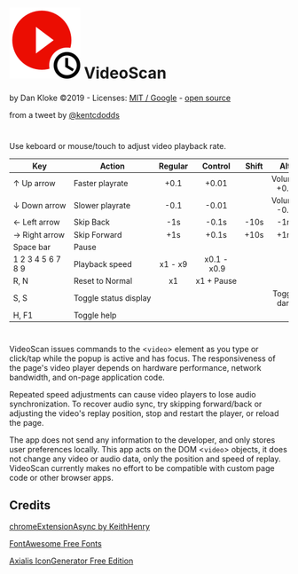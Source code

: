 # ![alt text](images/videoscan128.png "VideoScan") VideoScan

by Dan Kloke &copy;2019 - Licenses: <a href="https://github.com/muaz-khan/Chrome-Extensions/blob/master/LICENSE" target="_blank" rel="nofollow">MIT / Google</a> - <a href="https://github.com/dkloke/VideoScan/settings" target="_blank" rel="nofollow">open source</a>

from a tweet by [@kentcdodds](https://twitter.com/kentcdodds/status/1069637300458586115)
#
Use keboard or mouse/touch to adjust video playback rate.

Key|Action|Regular|Control|Shift|Alt
---|---|:-:|:-:|:-:|:-:|
&uarr;&nbsp;Up&nbsp;arrow|Faster&nbsp;playrate|+0.1|+0.01||Volume +0.1
&darr;&nbsp;Down&nbsp;arrow|Slower&nbsp;playrate|-0.1|-0.01||Volume -0.1
&larr;&nbsp;Left&nbsp;arrow|Skip&nbsp;Back|-1s|-0.1s|-10s|-1m|
&rarr;&nbsp;Right&nbsp;arrow|Skip&nbsp;Forward|+1s|+0.1s|+10s|+1m
Space&nbsp;bar|Pause|
1 2 3 4 5 6 7 8 9|Playback&nbsp;speed|x1&nbsp;-&nbsp;x9|x0.1&nbsp;-&nbsp;x0.9
R,&nbsp;N|Reset&nbsp;to&nbsp;Normal|x1|x1&nbsp;+&nbsp;Pause
S,&nbsp;S|Toggle&nbsp;status&nbsp;display||||Toggle dark
H,&nbsp;F1|Toggle&nbsp;help
#
VideoScan issues commands to the &lt;`video`&gt; element as you type or click/tap while the popup is active and has focus. The responsiveness of the page's video player depends on hardware performance, network bandwidth, and on-page application code.

Repeated speed adjustments can cause video players to lose audio synchronization. To recover audio sync, try skipping forward/back or adjusting the video's replay position, stop and restart the player, or reload the page.

The app does not send any information to the developer, and only stores user preferences locally. This app acts on the DOM &lt;`video`&gt; objects, it does not change any video or audio data, only the position and speed of replay. VideoScan currently makes no effort to be compatible with custom page code or other browser apps.

## Credits
[chromeExtensionAsync by KeithHenry](https://github.com/KeithHenry/chromeExtensionAsync)

[FontAwesome Free Fonts](https://fontawesome.com/)

[Axialis IconGenerator Free Edition](https://www.axialis.com/icongenerator/)


